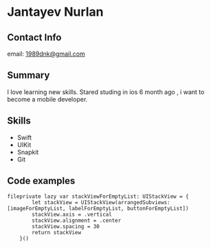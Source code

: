 # Jantayev Nurlan

## Contact Info
email: <1989dnk@gmail.com>
## Summary
I love learning new skills. Stared studing in ios 6 month ago , i want to become a mobile developer.

## Skills
- Swift
- UIKit
- Snapkit
- Git
## Code examples
```
fileprivate lazy var stackViewForEmptyList: UIStackView = {
        let stackView = UIStackView(arrangedSubviews: [imageForEmptyList, labelForEmptyList, buttonForEmptyList])
        stackView.axis = .vertical
        stackView.alignment = .center
        stackView.spacing = 30
        return stackView
    }()
```
